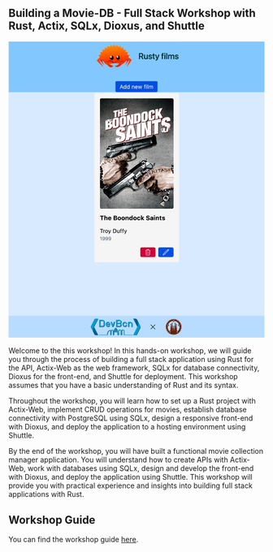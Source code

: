 ## Building a Movie-DB - Full Stack Workshop with Rust, Actix, SQLx, Dioxus, and Shuttle

![alt text](https://github.com/petrostrak/movie-db/blob/main/boondock.png)


Welcome to the this workshop! In this hands-on workshop, we will guide you through the process of building a full stack application using Rust for the API, Actix-Web as the web framework, SQLx for database connectivity, Dioxus for the front-end, and Shuttle for deployment. This workshop assumes that you have a basic understanding of Rust and its syntax.

Throughout the workshop, you will learn how to set up a Rust project with Actix-Web, implement CRUD operations for movies, establish database connectivity with PostgreSQL using SQLx, design a responsive front-end with Dioxus, and deploy the application to a hosting environment using Shuttle.

By the end of the workshop, you will have built a functional movie collection manager application. You will understand how to create APIs with Actix-Web, work with databases using SQLx, design and develop the front-end with Dioxus, and deploy the application using Shuttle. This workshop will provide you with practical experience and insights into building full stack applications with Rust.

## Workshop Guide

You can find the workshop guide [here](https://bcnrust.github.io/devbcn-workshop/).
